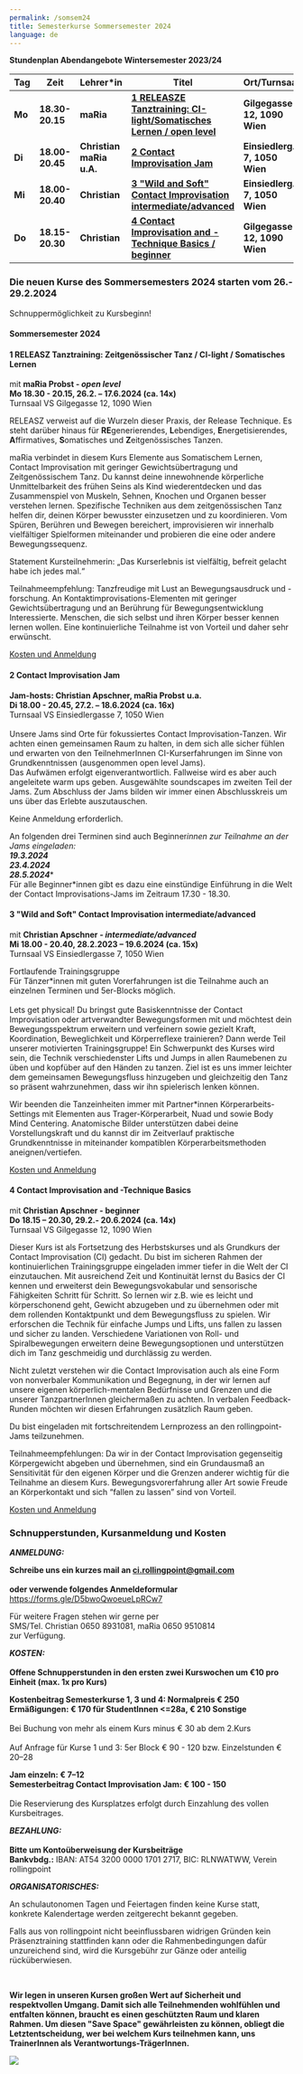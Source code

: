 ```yaml
---
permalink: /somsem24
title: Semesterkurse Sommersemester 2024
language: de
---
```

**Stundenplan Abendangebote Wintersemester 2023/24**

| Tag    | Zeit            | Lehrer*in                | Titel                                                                         | Ort/Turnsaal                  |
| ------ | --------------- | ------------------------ | ----------------------------------------------------------------------------- | ----------------------------- |
| **Mo** | **18.30-20.15** | **maRia**                | **[ 1 RELEASZE Tanztraining: CI-light/Somatisches Lernen / open level](#mo)** | **Gilgegasse 12, 1090 Wien**  |
| **Di** | **18.00-20.45** | **Christian maRia u.A.** | **[2 Contact Improvisation Jam](#di)**                                        | **Einsiedlerg. 7, 1050 Wien** |
| **Mi** | **18.00-20.40** | **Christian**            | **[3 "Wild and Soft" Contact Improvisation intermediate/advanced](#mi)**      | **Einsiedlerg. 7, 1050 Wien** |
| **Do** | **18.15-20.30** | **Christian**            | **[4 Contact Improvisation and -Technique Basics / beginner](#do)**           | **Gilgegasse 12, 1090 Wien**  |

### Die neuen Kurse des Sommersemesters 2024 starten vom 26.- 29.2.2024

Schnuppermöglichkeit zu Kursbeginn!



<div class="named-anchor" id="mo"></div>

#### Sommersemester 2024

#### 1 RELEASZ Tanztraining: Zeitgenössischer Tanz / CI-light / Somatisches Lernen

mit **maRia Probst - *open level***\
**Mo 18.30 - 20.15, 26.2. – 17.6.2024 (ca. 14x)**\
Turnsaal VS Gilgegasse 12, 1090 Wien

RELEASZ verweist auf die Wurzeln dieser Praxis, der Release Technique. Es steht darüber
hinaus für **RE**generierendes, **L**ebendiges, **E**nergetisierendes, **A**ffirmatives, **S**omatisches und
**Z**eitgenössisches Tanzen. 

maRia verbindet in diesem Kurs Elemente aus
Somatischem Lernen, Contact Improvisation mit geringer Gewichtsübertragung und
Zeitgenössischem Tanz. Du kannst deine innewohnende körperliche Unmittelbarkeit des frühen Seins als  Kind wiederentdecken und das Zusammenspiel von Muskeln, Sehnen, Knochen und
Organen besser verstehen lernen. Spezifische Techniken aus dem zeitgenössischen Tanz
helfen dir, deinen Körper bewusster einzusetzen und zu koordinieren. Vom Spüren, Berühren und Bewegen bereichert, improvisieren wir innerhalb vielfältiger Spielformen miteinander und probieren die eine oder andere Bewegungssequenz.

Statement Kursteilnehmerin: „Das Kurserlebnis ist vielfältig, befreit gelacht habe ich jedes
mal.“ 

Teilnahmeempfehlung: Tanzfreudige mit Lust an Bewegungsausdruck und -forschung. An Kontaktimprovisations-Elementen mit geringer Gewichtsübertragung und an Berührung für Bewegungsentwicklung Interessierte. Menschen, die sich selbst und ihren Körper besser kennen lernen wollen. Eine kontinuierliche Teilnahme ist von Vorteil und daher sehr erwünscht.

[Kosten und Anmeldung](#kosten)

<div class="named-anchor" id="di"></div>

#### 2 Contact Improvisation Jam

**Jam-hosts: Christian Apschner, maRia Probst** **u.a.**\
**Di 18.00 - 20.45, 27.2. – 18.6.2024 (ca. 16x)**\
Turnsaal VS Einsiedlergasse 7, 1050 Wien\
\
Unsere Jams sind Orte für fokussiertes Contact Improvisation-Tanzen. Wir achten einen gemeinsamen Raum zu halten, in dem sich alle sicher fühlen und erwarten von den TeilnehmerInnen CI-Kurserfahrungen im Sinne von Grundkenntnissen (ausgenommen open level Jams). \
Das Aufwämen erfolgt eigenverantwortlich. Fallweise wird es aber auch angeleitete warm ups geben. Ausgewählte soundscapes im zweiten Teil der Jams. Zum Abschluss der Jams bilden wir immer einen Abschlusskreis um uns über das Erlebte auszutauschen.

Keine Anmeldung erforderlich.

An folgenden drei Terminen sind auch Beginner*innen zur Teilnahme an der Jams eingeladen:\
**19.3.2024**\
**23.4.2024**\
**28.5.2024****\
Für alle Beginner*innen gibt es dazu eine einstündige Einführung in die Welt der Contact Improvisations-Jams im Zeitraum 17.30 - 18.30.

<div class="named-anchor" id="mi"></div>

#### **3 "Wild and Soft" Contact Improvisation intermediate/advanced**

mit **Christian Apschner *\- intermediate/advanced***\
**Mi 18.00 - 20.40, 28.2.2023 – 19.6.2024 (ca. 15x)**\
Turnsaal VS Einsiedlergasse 7, 1050 Wien

Fortlaufende Trainingsgruppe\
Für Tänzer*innen mit guten Vorerfahrungen ist die Teilnahme auch an einzelnen Terminen und 5er-Blocks möglich.\
\
Lets get physical! Du bringst gute Basiskenntnisse der Contact Improvisation oder artverwandter Bewegungsformen mit und möchtest dein Bewegungsspektrum erweitern und verfeinern sowie gezielt Kraft, Koordination, Beweglichkeit und Körperreflexe trainieren? Dann werde Teil unserer motivierten Trainingsgruppe! Ein Schwerpunkt des Kurses wird sein, die Technik verschiedenster Lifts und Jumps in allen Raumebenen zu üben und kopfüber auf den Händen zu tanzen. Ziel ist es uns immer leichter dem gemeinsamen Bewegungsfluss hinzugeben und gleichzeitig den Tanz so präsent wahrzunehmen, dass wir ihn spielerisch lenken können. 

Wir beenden die Tanzeinheiten immer mit Partner*innen Körperarbeits-Settings mit Elementen aus Trager-Körperarbeit, Nuad und sowie Body Mind Centering.  Anatomische Bilder unterstützen dabei deine Vorstellungskraft und du kannst dir im Zeitverlauf praktische Grundkenntnisse in miteinander kompatiblen Körperarbeitsmethoden aneignen/vertiefen.

[Kosten und Anmeldung](#kosten)

<div class="named-anchor" id="do"></div>

#### 4  Contact Improvisation and -Technique Basics

mit **Christian Apschner - beginner**\
**Do 18.15 – 20.30, 29.2.- 20.6.2024 (ca. 14x)**\
Turnsaal VS Gilgegasse 12, 1090 Wien

Dieser Kurs ist als Fortsetzung des Herbstskurses und als Grundkurs der Contact Improvisation (CI) gedacht. Du bist im sicheren Rahmen der kontinuierlichen Trainingsgruppe eingeladen immer tiefer in die Welt der CI einzutauchen. Mit ausreichend Zeit und Kontinuität lernst du Basics der CI kennen und erweiterst dein Bewegungsvokabular und sensorische Fähigkeiten Schritt für Schritt. So lernen wir z.B. wie es leicht und körperschonend geht, Gewicht abzugeben und zu übernehmen oder mit dem rollenden Kontaktpunkt und dem Bewegungsfluss zu spielen. Wir erforschen die Technik für einfache Jumps und Lifts, uns fallen zu lassen und sicher zu landen. Verschiedene Variationen von Roll- und Spiralbewegungen erweitern deine Bewegungsoptionen und unterstützen dich im Tanz geschmeidig und durchlässig zu werden.

Nicht zuletzt verstehen wir die Contact Improvisation auch als eine Form von nonverbaler Kommunikation und Begegnung, in der wir lernen auf unsere eigenen körperlich-mentalen Bedürfnisse und Grenzen und die unserer TanzpartnerInnen gleichermaßen zu achten. In verbalen Feedback-Runden möchten wir diesen Erfahrungen zusätzlich Raum geben.

Du bist eingeladen mit fortschreitendem Lernprozess an den rollingpoint-Jams teilzunehmen.

Teilnahmeempfehlungen: Da wir in der Contact Improvisation gegenseitig Körpergewicht abgeben und übernehmen, sind ein Grundausmaß an Sensitivität für den eigenen Körper und die Grenzen anderer wichtig für die Teilnahme an diesem Kurs. Bewegungsvorerfahrung aller Art sowie Freude an Körperkontakt und sich “fallen zu lassen” sind von Vorteil.

[Kosten und Anmeldung](#kosten)

<div class="named-anchor" id="kosten"></div>

### Schnupperstunden, Kursanmeldung und Kosten

***ANMELDUNG:*** 

**Schreibe uns ein kurzes mail an ci.rollingpoint@gmail.com**\
\
**oder verwende folgendes Anmeldeformular**\
<https://forms.gle/D5bwoQwoeueLpRCw7>

Für weitere Fragen stehen wir gerne per \
SMS/Tel. Christian 0650 8931081, maRia 0650 9510814\
zur Verfügung.

***KOSTEN:***\
\
**Offene Schnupperstunden in den ersten zwei Kurswochen um €10 pro Einheit (max. 1x pro Kurs)**

**Kostenbeitrag Semesterkurse 1, 3 und 4: Normalpreis € 250**\
**Ermäßigungen: € 170 für StudentInnen <=28a, € 210 Sonstige**\
\
Bei Buchung von mehr als einem Kurs minus € 30 ab dem 2.Kurs\
\
Auf Anfrage für Kurse 1 und 3: 5﻿er Block € 90 - 120 bzw. Einzelstunden € 20–28

**Jam einzeln: € 7–12**\
**Semesterbeitrag Contact Improvisation Jam: € 100 - 150**\
\
Die Reservierung des Kursplatzes erfolgt durch Einzahlung des vollen Kursbeitrages.

***BEZAHLUNG:***\
\
**Bitte um Kontoüberweisung der Kursbeiträge**\
**Bankvbdg.:** IBAN: AT54 3200 0000 1701 2717, BIC: RLNWATWW, Verein rollingpoint

***ORGANISATORISCHES:***

An schulautonomen Tagen und Feiertagen finden keine Kurse statt, konkrete Kalendertage werden zeitgerecht bekannt gegeben.

Falls aus von rollingpoint nicht beeinflussbaren widrigen Gründen kein Präsenztraining stattfinden kann oder die Rahmenbedingungen dafür unzureichend sind, wird die Kursgebühr zur Gänze oder anteilig rücküberwiesen.

&nbsp;

**Wir legen in unseren Kursen großen Wert auf Sicherheit und respektvollen Umgang. Damit sich alle Teilnehmenden wohlfühlen und entfalten können, braucht es einen geschützten Raum und klaren Rahmen. Um diesen "Save Space" gewährleisten zu können, obliegt die Letztentscheidung, wer bei welchem Kurs teilnehmen kann, uns TrainerInnen als Verantwortungs-TrägerInnen.**

![](/assets/uploads/img_0197.jpg)